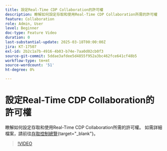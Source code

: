 ```yaml
---
title: 設定Real-Time CDP Collaboration的許可權
description: 瞭解如何設定存取和使用Real-Time CDP Collaboration所需的許可權
feature: Collaboration
role: Admin, User
level: Beginner
doc-type: Feature Video
duration: 0
last-substantial-update: 2025-03-18T00:00:00Z
jira: KT-17507
exl-id: 2b2c1a7b-4916-4b03-b74e-7aa0d02cb0f3
source-git-commit: 5ddae3afdee5d4855f952a3bc462fce641cf48b5
workflow-type: tm+mt
source-wordcount: '51'
ht-degree: 0%

---
```


# 設定Real-Time CDP Collaboration的許可權

瞭解如何設定存取和使用Real-Time CDP Collaboration所需的許可權。 如需詳細檔案，請前往[存取控制總覽](https://experienceleague.adobe.com/zh-hant/docs/real-time-cdp-collaboration/using/permissions/overview){target="_blank"}。

>[!VIDEO](https://video.tv.adobe.com/v/3452241/?learn=on&enablevpops&captions=chi_hant)

